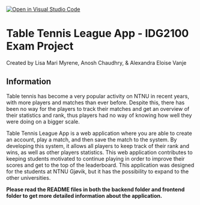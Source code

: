 [![Open in Visual Studio Code](https://classroom.github.com/assets/open-in-vscode-718a45dd9cf7e7f842a935f5ebbe5719a5e09af4491e668f4dbf3b35d5cca122.svg)](https://classroom.github.com/online_ide?assignment_repo_id=11096740&assignment_repo_type=AssignmentRepo)

# Table Tennis League App - IDG2100 Exam Project
Created by Lisa Mari Myrene, Anosh Chaudhry, & Alexandra Eloise Vanje

## Information
Table tennis has become a very popular activity on NTNU in recent years, with more players and matches than ever before. Despite this, there has been no way for the players to track their matches and get an overview of their statistics and rank, thus players had no way of knowing how well they were doing on a bigger scale.

Table Tennis League App is a web application where you are able to create an account, play a match, and then save the match to the system. By developing this system, it allows all players to keep track of their rank and wins, as well as other players statistics. This web application contributes to keeping students motivated to continue playing in order to improve their scores and get to the top of the leaderboard. This application was designed for the students at NTNU Gjøvik, but it has the possibility to expand to the other universities.

**Please read the README files in both the backend folder and frontend folder to get more detailed information about the application.**